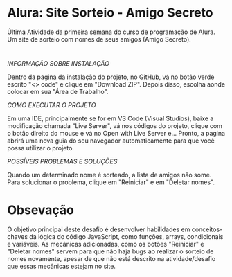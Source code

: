 # Alura: Site Sorteio - Amigo Secreto
Última Atividade da primeira semana do curso de programação de Alura. Um site de sorteio com nomes de seus amigos (Amigo Secreto).
#

*INFORMAÇÃO SOBRE INSTALAÇÃO*

Dentro da pagina da instalação do projeto, no GitHub, vá no botão verde escrito "<> code" e clique em "Download ZIP". Depois disso, escolha aonde colocar em sua "Área de Trabalho".

*COMO EXECUTAR O PROJETO*

Em uma IDE, principalmente se for em VS Code (Visual Studios), baixe a modificação chamada "Live Server", vá nos códigos do projeto, clique com o botão direito do mouse e vá no Open with Live Server e... Pronto, a pagina abrirá uma nova guia do seu navegador automaticamente para que você possa utilizar o projeto.

*POSSÍVEIS PROBLEMAS E SOLUÇÕES*

Quando um determinado nome é sorteado, a lista de amigos não some. Para solucionar o problema, clique em "Reiniciar" e em "Deletar nomes".

#
# Obsevação
O objetivo principal deste desafio é desenvolver habilidades em conceitos-chaves da lógica do código JavaScript, como funções, arrays, condicionais e variáveis. As mecânicas adicionadas, como os botões "Reiniciar" e "Deletar nomes" servem para que não haja bugs ao realizar o sorteio de nomes novamente, apesar de que não está descrito na atividade/desafio que essas mecânicas estejam no site.

